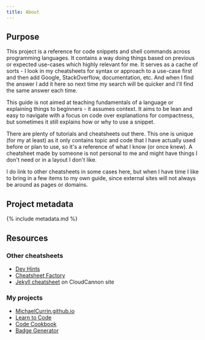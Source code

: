 ```yaml
---
title: About
---
```



## Purpose

This project is a reference for code snippets and shell commands across programming languages. It contains a way doing things based on previous or expected use-cases which highly relevant for me. It serves as a cache of sorts - I look in my cheatsheets for syntax or approach to a use-case first and then add Google, StackOverflow, documentation, etc. And when I find the answer I add it here so next time my search will be quicker and I'll find the same answer each time.

This guide is not aimed at teaching fundamentals of a language or explaining things to beginners - it assumes context. It aims to be lean and easy to navigate with a focus on code over explanations for compactness, but sometimes it still explains how or why to use a snippet.

There are plenty of tutorials and cheatsheets out there. This one is unique (for my at least) as it only contains topic and code that I have actually used before or plan to use, so it's a reference of what I know (or once knew). A cheatsheet made by someone is not personal to me and might have things I don't need or in a layout I don't like.

I do link to other cheatsheets in some cases here, but when I have time I like to bring in a few items to my own guide, since external sites will not always be around as pages or domains.

<!-- NOTES

## Ramblings

I add code here if I find I use it more than once, from other cheatsheets, StackOverflow or my own creation. There may be links, but the idea is to be explicit here to avoid clicking through and also the risk of external content moving/disappearing.

The idea is to have boilerplate and templates which I already I understand and can use as a reference. This is not aimed at learning the language or concept for the first time.

The code here might not actually run, especially templates.

I am likely going to copy-paste the things in here often. Just to make typing it that much easier and to save a Stack Overflow search for an item I found before.

I might memorize the items, or just type them out enough times that I know them, but I keep as a cheatsheet for long term use.

There are also hacks which are not necessarily useful to someone learning the language but something I use.

There might also be links to cheatsheets I've found. I might take an existing cheatsheet and cut it down to the stuff I don't know so well yet but am likely to need.

The idea is to keep this project as a lean as possible. Wider details on learning or using a language are covered in my other projects.

There may be missing context or explanations and obvious things are excluded. As the cheatsheet is intended for myself mainly.
-->


## Project metadata

{% include metadata.md %}


## Resources

### Other cheatsheets

- [Dev Hints](https://devhints.io)
- [Cheatsheet Factory](https://cheatsheetfactory.geekyhacker.com/)
- [Jekyll cheatsheet](https://learn.cloudcannon.com/jekyll-cheat-sheet/) on CloudCannon site

### My projects

- [MichaelCurrin.github.io](https://michaelcurrin.github.io/)
- [Learn to Code](https://github.com/MichaelCurrin/learn-to-code)
- [Code Cookbook](https://github.com/MichaelCurrin/code-cookbook)
- [Badge Generator](https://michaelcurrin.github.io/badge-generator)
